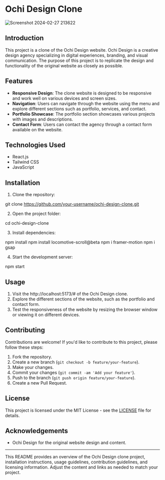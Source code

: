 # Ochi Design Clone


![Screenshot 2024-02-27 213622](https://github.com/AbdulManan27007/Ochi_React_Website_Clone/assets/99282337/c9026dfb-b451-4497-8b66-9e7e5a71a9ad)


## Introduction

This project is a clone of the Ochi Design website. Ochi Design is a creative design agency specializing in digital experiences, branding, and visual communication. The purpose of this project is to replicate the design and functionality of the original website as closely as possible.

## Features

- **Responsive Design**: The clone website is designed to be responsive and work well on various devices and screen sizes.
- **Navigation**: Users can navigate through the website using the menu and explore different sections such as portfolio, services, and contact.
- **Portfolio Showcase**: The portfolio section showcases various projects with images and descriptions.
- **Contact Form**: Users can contact the agency through a contact form available on the website.

## Technologies Used

- React.js
- Tailwind CSS
- JavaScript

## Installation

1. Clone the repository:

git clone https://github.com/your-username/ochi-design-clone.git

2. Open the project folder:

cd ochi-design-clone

3. Install dependencies:

npm install
npm install locomotive-scroll@beta
npm i framer-motion
npm i gsap

4. Start the development server:

npm start


## Usage

1. Visit the http://localhost:5173/# of the Ochi Design clone.
2. Explore the different sections of the website, such as the portfolio and contact form.
3. Test the responsiveness of the website by resizing the browser window or viewing it on different devices.

## Contributing

Contributions are welcome! If you'd like to contribute to this project, please follow these steps:

1. Fork the repository.
2. Create a new branch (`git checkout -b feature/your-feature`).
3. Make your changes.
4. Commit your changes (`git commit -am 'Add your feature'`).
5. Push to the branch (`git push origin feature/your-feature`).
6. Create a new Pull Request.

## License

This project is licensed under the MIT License - see the [LICENSE](LICENSE) file for details.

## Acknowledgements

- Ochi Design for the original website design and content.

---

This README provides an overview of the Ochi Design clone project, installation instructions, usage guidelines, contribution guidelines, and licensing information. Adjust the content and links as needed to match your project.
